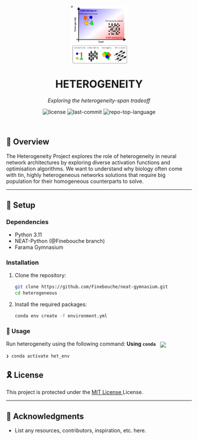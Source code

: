 <p align="center">
    <img src="heterogeneity_and_span.png" align="center" width="30%">
</p>
<p align="center"><h1 align="center">HETEROGENEITY</h1></p>
<p align="center">
	<em>Exploring the heterogeneity-span tradeoff</em>
</p>
<p align="center">
	<img src="https://img.shields.io/github/license/Finebouche/heterogeneity?style=default&logo=opensourceinitiative&logoColor=white&color=0080ff" alt="license">
	<img src="https://img.shields.io/github/last-commit/Finebouche/heterogeneity?style=default&logo=git&logoColor=white&color=0080ff" alt="last-commit">
	<img src="https://img.shields.io/github/languages/top/Finebouche/heterogeneity?style=default&color=0080ff" alt="repo-top-language">
</p>
<p align="center"><!-- default option, no dependency badges. -->
</p>
<p align="center">
	<!-- default option, no dependency badges. -->
</p>
<br>


## 📍 Overview

The Heterogeneity Project explores the role of heterogeneity in neural network architectures by exploring diverse activation functions and optimisation algorithms. We want to understand why biology often come with tin, highly heterogeneous networks solutions that require big population for their homogeneous counterparts to solve.  

---
## 🚀 Setup

### Dependencies

- Python 3.11
- NEAT-Python (@Finebouche branch)
- Farama Gymnasium

### Installation

1. Clone the repository:
    ```bash
    git clone https://github.com/Finebouche/neat-gymnasium.git
    cd heterogeneous
    ```

2. Install the required packages:
    ```bash
    conda env create -f environment.yml  
    ```


### 🤖 Usage

Run heterogeneity using the following command:
**Using `conda`** &nbsp; [<img align="center" src="https://img.shields.io/badge/conda-342B029.svg?style={badge_style}&logo=anaconda&logoColor=white" />](https://docs.conda.io/)

```sh
❯ conda activate het_env
```



## 🎗 License

This project is protected under the [MIT License ](https://choosealicense.com/licenses/mit/) License.

---

## 🙌 Acknowledgments

- List any resources, contributors, inspiration, etc. here.
